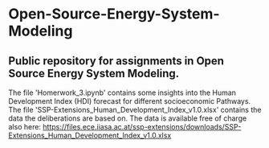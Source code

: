 # Open-Source-Energy-System-Modeling
## Public repository for assignments in Open Source Energy System Modeling.

The file 'Homerwork_3.ipynb' contains some insights into the Human Development Index (HDI) forecast for different socioeconomic Pathways. The file 'SSP-Extensions_Human_Development_Index_v1.0.xlsx' contains the data the deliberations are based on. The data is available free of charge also here: https://files.ece.iiasa.ac.at/ssp-extensions/downloads/SSP-Extensions_Human_Development_Index_v1.0.xlsx
